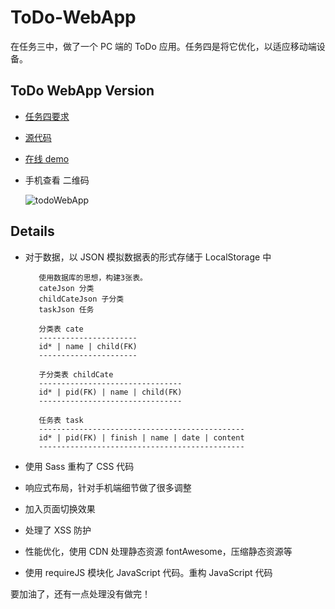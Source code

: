 # ToDo-WebApp

在任务三中，做了一个 PC 端的 ToDo 应用。任务四是将它优化，以适应移动端设备。

## ToDo WebApp Version

* [任务四要求](https://github.com/baidu-ife/ife/tree/master/task/task0004)
* [源代码](https://github.com/Gaohaoyang/ToDo-WebApp)
* [在线 demo](http://gaohaoyang.github.io/ToDo-WebApp/)
* 手机查看 二维码
    
    ![todoWebApp](http://7q5cdt.com1.z0.glb.clouddn.com/task4-code-todoWebApp.png)

## Details

* 对于数据，以 JSON 模拟数据表的形式存储于 LocalStorage 中

         使用数据库的思想，构建3张表。
         cateJson 分类
         childCateJson 子分类
         taskJson 任务
         
         分类表 cate
         ----------------------
         id* | name | child(FK)
         ----------------------
         
         子分类表 childCate
         --------------------------------
         id* | pid(FK) | name | child(FK)
         --------------------------------
         
         任务表 task
         ----------------------------------------------
         id* | pid(FK) | finish | name | date | content
         ----------------------------------------------

* 使用 Sass 重构了 CSS 代码

* 响应式布局，针对手机端细节做了很多调整

* 加入页面切换效果

* 处理了 XSS 防护

* 性能优化，使用 CDN 处理静态资源 fontAwesome，压缩静态资源等

* 使用 requireJS 模块化 JavaScript 代码。重构 JavaScript 代码

要加油了，还有一点处理没有做完！


